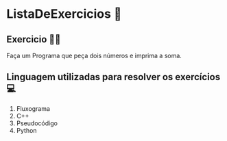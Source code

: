 # ListaDeExercicios 🚀

## Exercicio 👨‍💻

Faça um Programa que peça dois números e imprima a soma.

## Linguagem utilizadas para resolver os exercícios 💻

1. Fluxograma
2. C++
3. Pseudocódigo
4. Python
